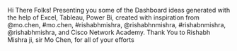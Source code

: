 Hi There Folks! Presenting you some of the Dashboard ideas generated with the help of Excel, Tableau, Power Bi, created with inspiration from @mo.chen, #mo.chen, #rishabhmishra, @rishabhnmishra, #rishabnmishra, @rishabhmishra, and Cisco Network Academy.
Thank You to Rishabh Mishra ji, sir Mo Chen, for all of your efforts

